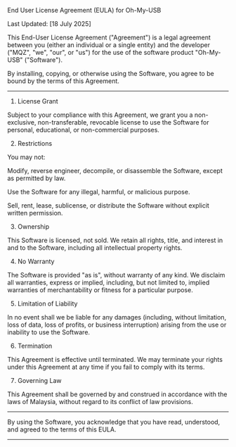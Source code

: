 End User License Agreement (EULA) for Oh-My-USB

Last Updated: [18 July 2025]

This End-User License Agreement ("Agreement") is a legal agreement between you (either an individual or a single entity) and the developer ("MQZ", "we", "our", or "us") for the use of the software product "Oh-My-USB" ("Software").

By installing, copying, or otherwise using the Software, you agree to be bound by the terms of this Agreement.


---

1. License Grant

Subject to your compliance with this Agreement, we grant you a non-exclusive, non-transferable, revocable license to use the Software for personal, educational, or non-commercial purposes.

2. Restrictions

You may not:

Modify, reverse engineer, decompile, or disassemble the Software, except as permitted by law.

Use the Software for any illegal, harmful, or malicious purpose.

Sell, rent, lease, sublicense, or distribute the Software without explicit written permission.


3. Ownership

This Software is licensed, not sold. We retain all rights, title, and interest in and to the Software, including all intellectual property rights.

4. No Warranty

The Software is provided "as is", without warranty of any kind. We disclaim all warranties, express or implied, including, but not limited to, implied warranties of merchantability or fitness for a particular purpose.

5. Limitation of Liability

In no event shall we be liable for any damages (including, without limitation, loss of data, loss of profits, or business interruption) arising from the use or inability to use the Software.

6. Termination

This Agreement is effective until terminated. We may terminate your rights under this Agreement at any time if you fail to comply with its terms.

7. Governing Law

This Agreement shall be governed by and construed in accordance with the laws of Malaysia, without regard to its conflict of law provisions.


---

By using the Software, you acknowledge that you have read, understood, and agreed to the terms of this EULA.


---